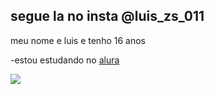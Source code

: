 ## segue la no insta @luis_zs_011

meu nome e luis e tenho 16 anos 

-estou estudando no [alura](https://www.alura.br)

![](https://media1.tenor.com/m/MCBkr6dWLkUAAAAd/corinthians-rodrigo-garro.gif)

